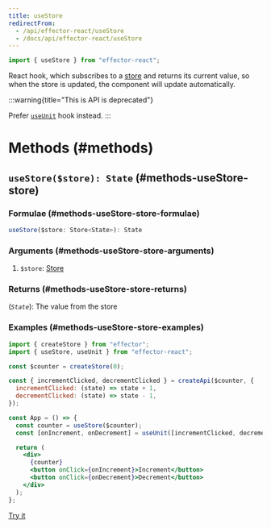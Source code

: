 ```yaml
---
title: useStore
redirectFrom:
  - /api/effector-react/useStore
  - /docs/api/effector-react/useStore
---
```


```ts
import { useStore } from "effector-react";
```

React hook, which subscribes to a [store](/en/api/effector/Store) and returns its current value, so when the store is updated, the component will update automatically.

:::warning{title="This is API is deprecated"}

Prefer [`useUnit`](/api/effector-react/useUnit) hook instead.
:::

# Methods (#methods)

## `useStore($store): State` (#methods-useStore-store)

### Formulae (#methods-useStore-store-formulae)

```ts
useStore($store: Store<State>): State
```

### Arguments (#methods-useStore-store-arguments)

1. `$store`: [Store](/en/api/effector/Store)

### Returns (#methods-useStore-store-returns)

(_`State`_): The value from the store

### Examples (#methods-useStore-store-examples)

```jsx
import { createStore } from "effector";
import { useStore, useUnit } from "effector-react";

const $counter = createStore(0);

const { incrementClicked, decrementClicked } = createApi($counter, {
  incrementClicked: (state) => state + 1,
  decrementClicked: (state) => state - 1,
});

const App = () => {
  const counter = useStore($counter);
  const [onIncrement, onDecrement] = useUnit([incrementClicked, decrementClicked]);

  return (
    <div>
      {counter}
      <button onClick={onIncrement}>Increment</button>
      <button onClick={onDecrement}>Decrement</button>
    </div>
  );
};
```

[Try it](https://share.effector.dev/DHzp3z4r)
